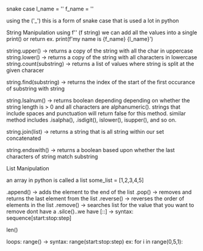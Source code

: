 snake case
l_name = ''
f_name = ''

using the ('_') this is a form of snake case that is used a lot in python

String Manipulation
using f'' (f string) we can add all the values into a single print() or return 
ex. print(f'my name is {f_name} {l_name}')

string.upper() -> returns a copy of the string with all the char in uppercase
string.lower() -> returns a copy of the string with all characters in lowercase
string.count(substring) -> returns a list of values where string is split at the given characer

string.find(substring) -> returns the index of the start of the first occurance of substring with string

string.Isalnum() -> returns boolean depending depending on whether the string length is > 0 and all characters are alphanumeric(). strings that include spaces and punctuation will return false for this method. similar method includes .isalpha(), .isdigit(), islower(), isupper(), and so on.

string.join(list) -> returns a string that is all string within our set concatenated

string.endswith() -> returns a boolean based upon whether the last characters of string match substring

List Manipulation

an array in python is called a list
some_list = [1,2,3,4,5]

.append() -> adds the element to the end of the list
.pop() -> removes and returns the last element from the list 
.reverse() -> reverses the order of elements in the list
.remove() -> searches list for the value that you want to remove
dont have a .silce()..we have [::] ->
syntax: sequence[start:stop:step]

len()


loops:
range() ->
syntax: range(start:stop:step)
ex: for i in range(0,5,1):